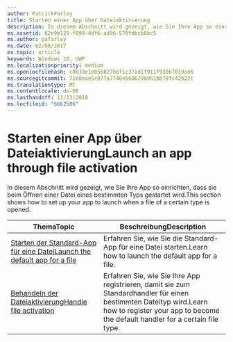 ```yaml
---
author: PatrickFarley
title: Starten einer App über Dateiaktivierung
description: In diesem Abschnitt wird gezeigt, wie Sie Ihre App so einrichten, dass sie beim Öffnen einer Datei eines bestimmten Typs gestartet wird.
ms.assetid: 62e9b125-f899-4df6-ad96-570fdbcb8bc5
ms.author: pafarley
ms.date: 02/08/2017
ms.topic: article
keywords: Windows 10, UWP
ms.localizationpriority: medium
ms.openlocfilehash: c883de1e05b827b6f1c37ad1f911f930b7019ad6
ms.sourcegitcommit: 71e8eae5c077a7740e5606298951bb78fc42b22c
ms.translationtype: MT
ms.contentlocale: de-DE
ms.lasthandoff: 11/13/2018
ms.locfileid: "6662506"
---
```

# <a name="launch-an-app-through-file-activation"></a><span data-ttu-id="cf2c6-104">Starten einer App über Dateiaktivierung</span><span class="sxs-lookup"><span data-stu-id="cf2c6-104">Launch an app through file activation</span></span>

<span data-ttu-id="cf2c6-105">In diesem Abschnitt wird gezeigt, wie Sie Ihre App so einrichten, dass sie beim Öffnen einer Datei eines bestimmten Typs gestartet wird.</span><span class="sxs-lookup"><span data-stu-id="cf2c6-105">This section shows how to set up your app to launch when a file of a certain type is opened.</span></span>

| <span data-ttu-id="cf2c6-106">Thema</span><span class="sxs-lookup"><span data-stu-id="cf2c6-106">Topic</span></span> | <span data-ttu-id="cf2c6-107">Beschreibung</span><span class="sxs-lookup"><span data-stu-id="cf2c6-107">Description</span></span> |
|-------|-------------|
| [<span data-ttu-id="cf2c6-108">Starten der Standard-App für eine Datei</span><span class="sxs-lookup"><span data-stu-id="cf2c6-108">Launch the default app for a file</span></span>](launch-the-default-app-for-a-file.md) | <span data-ttu-id="cf2c6-109">Erfahren Sie, wie Sie die Standard-App für eine Datei starten.</span><span class="sxs-lookup"><span data-stu-id="cf2c6-109">Learn how to launch the default app for a file.</span></span> |
| [<span data-ttu-id="cf2c6-110">Behandeln der Dateiaktivierung</span><span class="sxs-lookup"><span data-stu-id="cf2c6-110">Handle file activation</span></span>](handle-file-activation.md) | <span data-ttu-id="cf2c6-111">Erfahren Sie, wie Sie Ihre App registrieren, damit sie zum Standardhandler für einen bestimmten Dateityp wird.</span><span class="sxs-lookup"><span data-stu-id="cf2c6-111">Learn how to register your app to become the default handler for a certain file type.</span></span> |